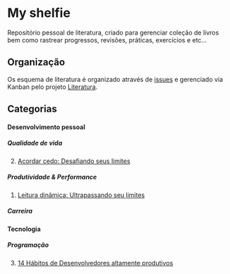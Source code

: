 # My shelfie

Repositório pessoal de literatura, criado para gerenciar coleção de livros bem como rastrear progressos, revisões, práticas, exercícios e etc...

## Organização

Os esquema de literatura é organizado através de [issues](https://github.com/chen-zhenn/my-shelfie/issues) e gerenciado via Kanban pelo projeto [Literatura](https://github.com/users/chen-zhenn/projects/5).

## Categorias

#### Desenvolvimento pessoal

##### Qualidade de vida

2. [Acordar cedo: Desafiando seus limites](https://github.com/chen-zhenn/my-shelfie/issues/2)

##### Produtividade & Performance

1. [Leitura dinâmica: Ultrapassando seu limites](https://github.com/chen-zhenn/my-shelfie/issues/1)

##### Carreira

#### Tecnologia

##### Programação

3. [14 Hábitos de Desenvolvedores altamente produtivos](https://github.com/chen-zhenn/my-shelfie/issues/3)



  
